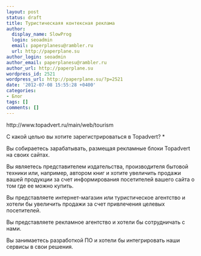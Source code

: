 ```yaml
---
layout: post
status: draft
title: Туристическаяя контексная реклама
author:
  display_name: SlowProg
  login: seoadmin
  email: paperplanesu@rambler.ru
  url: http://paperplane.su
author_login: seoadmin
author_email: paperplanesu@rambler.ru
author_url: http://paperplane.su
wordpress_id: 2521
wordpress_url: http://paperplane.su/?p=2521
date: '2012-07-08 15:55:28 +0400'
categories:
- Блог
tags: []
comments: []
---
```

<p>http:&#47;&#47;www.topadvert.ru&#47;main&#47;web&#47;tourism</p>
<p>С какой целью вы хотите зарегистрироваться в Topadvert? *</p>
<p>Вы собираетесь зарабатывать, размещая рекламные блоки Topadvert на своих сайтах.</p>
<p>Вы являетесь представителем издательства, производителя бытовой техники или, например, автором книг и хотите увеличить продажи вашей продукции за счет информирования посетителей вашего сайта о том где ее можно купить.</p>
<p>Вы представляете интернет-магазин или туристическое агентство и хотели бы увеличить продажи за счет привлечения целевых посетителей.</p>
<p>Вы представляете рекламное агентство и хотели бы сотрудничать с нами.</p>
<p>Вы занимаетесь разработкой ПО и хотели бы интегрировать наши сервисы в свои решения.</p>
